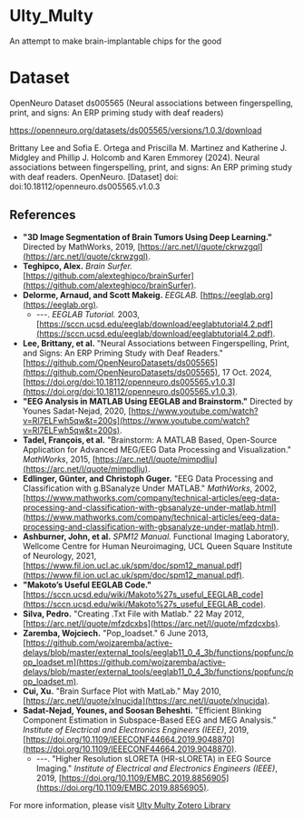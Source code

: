 # Ulty_Multy
An attempt to make brain-implantable chips for the good

# Dataset

OpenNeuro Dataset ds005565 (Neural associations between fingerspelling, print, and signs: An ERP priming study with deaf readers)
 
https://openneuro.org/datasets/ds005565/versions/1.0.3/download

Brittany Lee and Sofia E. Ortega and Priscilla M. Martinez and Katherine J. Midgley and Phillip J. Holcomb and Karen Emmorey (2024). Neural associations between fingerspelling, print, and signs: An ERP priming study with deaf readers. OpenNeuro. [Dataset] doi: doi:10.18112/openneuro.ds005565.v1.0.3 


## References 

- **"3D Image Segmentation of Brain Tumors Using Deep Learning."** Directed by MathWorks, 2019, [https://arc.net/l/quote/ckrwzgql](https://arc.net/l/quote/ckrwzgql).  
- **Teghipco, Alex.** *Brain Surfer.* [https://github.com/alexteghipco/brainSurfer](https://github.com/alexteghipco/brainSurfer).  
- **Delorme, Arnaud, and Scott Makeig.** *EEGLAB.* [https://eeglab.org](https://eeglab.org).  
    - ---. *EEGLAB Tutorial.* 2003, [https://sccn.ucsd.edu/eeglab/download/eeglabtutorial4.2.pdf](https://sccn.ucsd.edu/eeglab/download/eeglabtutorial4.2.pdf).  
- **Lee, Brittany, et al.** "Neural Associations between Fingerspelling, Print, and Signs: An ERP Priming Study with Deaf Readers." [https://github.com/OpenNeuroDatasets/ds005565](https://github.com/OpenNeuroDatasets/ds005565), 17 Oct. 2024, [https://doi.org/doi:10.18112/openneuro.ds005565.v1.0.3](https://doi.org/doi:10.18112/openneuro.ds005565.v1.0.3).  
- **"EEG Analysis in MATLAB Using EEGLAB and Brainstorm."** Directed by Younes Sadat-Nejad, 2020, [https://www.youtube.com/watch?v=Rl7ELFwh5qw&t=200s](https://www.youtube.com/watch?v=Rl7ELFwh5qw&t=200s).  
- **Tadel, François, et al.** "Brainstorm: A MATLAB Based, Open-Source Application for Advanced MEG/EEG Data Processing and Visualization." *MathWorks*, 2015, [https://arc.net/l/quote/mimpdlju](https://arc.net/l/quote/mimpdlju).  
- **Edlinger, Günter, and Christoph Guger.** "EEG Data Processing and Classification with g.BSanalyze Under MATLAB." *MathWorks*, 2002, [https://www.mathworks.com/company/technical-articles/eeg-data-processing-and-classification-with-gbsanalyze-under-matlab.html](https://www.mathworks.com/company/technical-articles/eeg-data-processing-and-classification-with-gbsanalyze-under-matlab.html).  
- **Ashburner, John, et al.** *SPM12 Manual.* Functional Imaging Laboratory, Wellcome Centre for Human Neuroimaging, UCL Queen Square Institute of Neurology, 2021, [https://www.fil.ion.ucl.ac.uk/spm/doc/spm12_manual.pdf](https://www.fil.ion.ucl.ac.uk/spm/doc/spm12_manual.pdf).  
- **"Makoto’s Useful EEGLAB Code."** [https://sccn.ucsd.edu/wiki/Makoto%27s_useful_EEGLAB_code](https://sccn.ucsd.edu/wiki/Makoto%27s_useful_EEGLAB_code).  
- **Silva, Pedro.** "Creating .Txt File with Matlab." 22 May 2012, [https://arc.net/l/quote/mfzdcxbs](https://arc.net/l/quote/mfzdcxbs).  
- **Zaremba, Wojciech.** "Pop_loadset." 6 June 2013, [https://github.com/wojzaremba/active-delays/blob/master/external_tools/eeglab11_0_4_3b/functions/popfunc/pop_loadset.m](https://github.com/wojzaremba/active-delays/blob/master/external_tools/eeglab11_0_4_3b/functions/popfunc/pop_loadset.m).  
- **Cui, Xu.** "Brain Surface Plot with MatLab." May 2010, [https://arc.net/l/quote/xlnucjda](https://arc.net/l/quote/xlnucjda).  
- **Sadat-Nejad, Younes, and Soosan Beheshti.** "Efficient Blinking Component Estimation in Subspace-Based EEG and MEG Analysis." *Institute of Electrical and Electronics Engineers (IEEE)*, 2019, [https://doi.org/10.1109/IEEECONF44664.2019.9048870](https://doi.org/10.1109/IEEECONF44664.2019.9048870).  
    - ---. "Higher Resolution sLORETA (HR-sLORETA) in EEG Source Imaging." *Institute of Electrical and Electronics Engineers (IEEE)*, 2019, [https://doi.org/10.1109/EMBC.2019.8856905](https://doi.org/10.1109/EMBC.2019.8856905).  


For more information, please visit [Ulty Multy Zotero Library](https://www.zotero.org/groups/5912754/ulty_multy/library)
